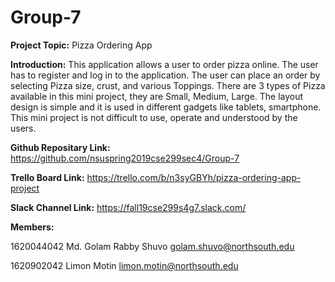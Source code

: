 # Group-7

**Project Topic:** Pizza Ordering App

**Introduction:** This application allows a user to order pizza online. The user has to register and log in to the application. The user can place an order by selecting Pizza size, crust, and various Toppings. There are 3 types of Pizza available in this mini project, they are Small, Medium, Large. The layout design is simple and it is used in different gadgets like tablets, smartphone. This mini project is not difficult to use, operate and understood by the users.

**Github Repositary Link:** https://github.com/nsuspring2019cse299sec4/Group-7 

**Trello Board Link:** https://trello.com/b/n3syGBYh/pizza-ordering-app-project

**Slack Channel Link:** https://fall19cse299s4g7.slack.com/

**Members:**

1620044042	Md. Golam Rabby Shuvo	golam.shuvo@northsouth.edu

1620902042	Limon Motin	limon.motin@northsouth.edu
